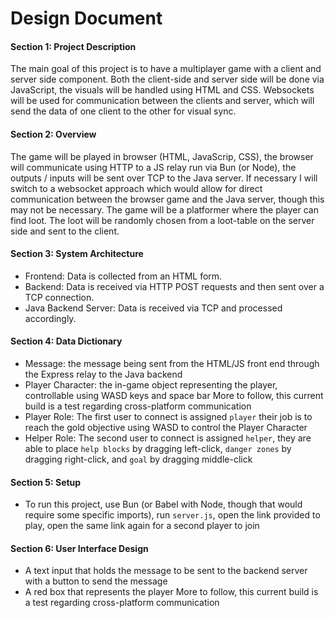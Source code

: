 # Design Document

#### Section 1: Project Description

The main goal of this project is to have a multiplayer game with a client and server side component. Both the client-side and server side will be done via JavaScript, the visuals will be handled using HTML and CSS. Websockets will be used for communication between the clients and server, which will send the data of one client to the other for visual sync.

#### Section 2: Overview
The game will be played in browser (HTML, JavaScrip, CSS), the browser will communicate using HTTP to a JS relay run via Bun (or Node), the outputs / inputs will be sent over TCP to the Java server. If necessary I will switch to a websocket approach which would allow for direct communication between the browser game and the Java server, though this may not be necessary.
The game will be a platformer where the player can find loot. The loot will be randomly chosen from a loot-table on the server side and sent to the client.

#### Section 3: System Architecture
- Frontend: Data is collected from an HTML form.
- Backend: Data is received via HTTP POST requests and then sent over a TCP connection.
- Java Backend Server: Data is received via TCP and processed accordingly.

#### Section 4: Data Dictionary
- Message: the message being sent from the HTML/JS front end through the Express relay to the Java backend
- Player Character: the in-game object representing the player, controllable using WASD keys and space bar
More to follow, this current build is a test regarding cross-platform communication
- Player Role: The first user to connect is assigned `player` their job is to reach the gold objective using WASD to control the Player Character
- Helper Role: The second user to connect is assigned `helper`, they are able to place `help blocks` by dragging left-click, `danger zones` by dragging right-click, and `goal` by dragging middle-click

#### Section 5: Setup
- To run this project, use Bun (or Babel with Node, though that would require some specific imports), run `server.js`, open the link provided to play, open the same link again for a second player to join

#### Section 6: User Interface Design
- A text input that holds the message to be sent to the backend server with a button to send the message
- A red box that represents the player
More to follow, this current build is a test regarding cross-platform communication
